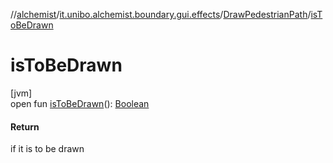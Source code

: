 //[alchemist](../../../index.md)/[it.unibo.alchemist.boundary.gui.effects](../index.md)/[DrawPedestrianPath](index.md)/[isToBeDrawn](is-to-be-drawn.md)

# isToBeDrawn

[jvm]\
open fun [isToBeDrawn](is-to-be-drawn.md)(): [Boolean](https://kotlinlang.org/api/latest/jvm/stdlib/kotlin/-boolean/index.html)

#### Return

if it is to be drawn
